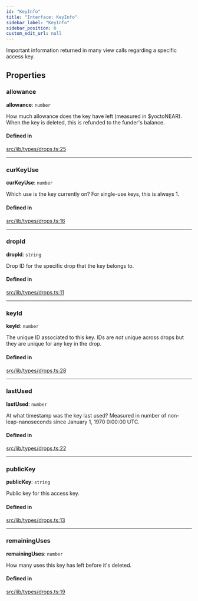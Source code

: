```yaml
---
id: "KeyInfo"
title: "Interface: KeyInfo"
sidebar_label: "KeyInfo"
sidebar_position: 0
custom_edit_url: null
---
```


Important information returned in many view calls regarding a specific access key.

## Properties

### allowance

 **allowance**: `number`

How much allowance does the key have left (measured in $yoctoNEAR). When the key is deleted, this is refunded to the funder's balance.

#### Defined in

[src/lib/types/drops.ts:25](https://github.com/keypom/keypom-js/blob/6117f24/src/lib/types/drops.ts#L25)

___

### curKeyUse

 **curKeyUse**: `number`

Which use is the key currently on? For single-use keys, this is always 1.

#### Defined in

[src/lib/types/drops.ts:16](https://github.com/keypom/keypom-js/blob/6117f24/src/lib/types/drops.ts#L16)

___

### dropId

 **dropId**: `string`

Drop ID for the specific drop that the key belongs to.

#### Defined in

[src/lib/types/drops.ts:11](https://github.com/keypom/keypom-js/blob/6117f24/src/lib/types/drops.ts#L11)

___

### keyId

 **keyId**: `number`

The unique ID associated to this key. IDs are *not* unique across drops but they are unique for any key in the drop.

#### Defined in

[src/lib/types/drops.ts:28](https://github.com/keypom/keypom-js/blob/6117f24/src/lib/types/drops.ts#L28)

___

### lastUsed

 **lastUsed**: `number`

At what timestamp was the key last used? Measured in number of non-leap-nanoseconds since January 1, 1970 0:00:00 UTC.

#### Defined in

[src/lib/types/drops.ts:22](https://github.com/keypom/keypom-js/blob/6117f24/src/lib/types/drops.ts#L22)

___

### publicKey

 **publicKey**: `string`

Public key for this access key.

#### Defined in

[src/lib/types/drops.ts:13](https://github.com/keypom/keypom-js/blob/6117f24/src/lib/types/drops.ts#L13)

___

### remainingUses

 **remainingUses**: `number`

How many uses this key has left before it's deleted.

#### Defined in

[src/lib/types/drops.ts:19](https://github.com/keypom/keypom-js/blob/6117f24/src/lib/types/drops.ts#L19)
